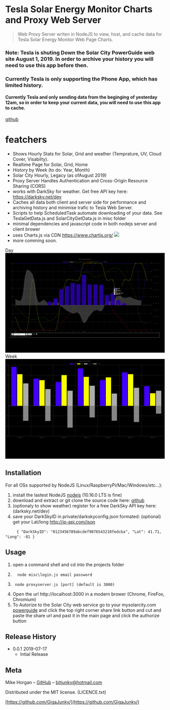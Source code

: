 
# Tesla Solar Energy Monitor Charts and Proxy Web Server
> Web Proxy Server writen in NodeJS to view, host, and cache data for Tesla Solar Energy Monitor Web Page Charts.
### Note: Tesla is shuting Down the Solar City PowerGuide web site August 1, 2019. In order to archive your history you will need to use this app before then.
### Currently Tesla is only supporting the Phone App, which has limited history. 
#### Currently Tesla and only sending data from the beginging of yesterday 12am, so in order to keep your current data, you will need to use this app to cache. 

[github]
# featchers
* Shows Hourly Stats for Solar, Grid and weather (Temprature, UV, Cloud Cover, Visabilty).
* Realtime Page for Solar, Grid, Home
* History by Week (to do: Year, Month)
* Solar City Hourly, Legacy (as ofAugust 2019)
* Proxy Server Handles Authentication and Cross-Origin Resource Sharing (CORS)
* works with DarkSky for weather. Get free API key here: https://darksky.net/dev
* Caches all data both client and server side for performance and archiving history and minimise trafic to Tesla Web Server.
* Scripts to help ScheduledTask automate downloading of your data. See TeslaGetData.js and SolarCityGetData.js in misc folder
* minimal dependencies and javascript code in both nodejs server and client brower
* uses Charts.js via CDN https://www.chartjs.org/ [![](https://data.jsdelivr.com/v1/package/npm/chart.js/badge?style=rounded)](https://www.jsdelivr.com/package/npm/chart.js) 
* more comming soon.

Day
![](misc/day.png)
Week
![](misc/week.png)

## Installation

For all OSs supported by NodeJS (Linux/RaspberryPi/Mac/Windows/etc...):


1. install the lastest NodeJS [nodejs] (10.16.0 LTS is fine)
2. download and extract or git clone the source code here: [github]
3. (optionaly to show weather) register for a free DarkSky API key here: (darksky.net/dev)
4. save your DarkSkyID in private/darkskyconfig.json formated:  (optional) get your Lat/long http://ip-api.com/json
```
     { "DarkSkyID": "0123456789abcdef9876543210fedcba", "Lat": 41.71, "Long": -81 }
```

## Usage

1. open a command shell and cd into the projects folder
2. ```
     node misc\login.js email password
2. ```
    node proxyserver.js [port] (default is 3000)
3. Open the url http://localhost:3000 in a modern brower (Chrome, FireFox, Chromium)
4. To Autorize to the Solar City web service go to your mysolarcity.com [powerguide](https://mysolarcity.com/#/monitoring/historical/day) and click the top right corner share link button and cut and paste the share url and past it in the main page and click the authorize button 



## Release History

* 0.0.1 2019-07-17
    *  Intial Release

## Meta

Mike Horgan – [GitHub] – bitjunky@hotmail.com

Distributed under the MIT license. (LICENCE.txt)

[https://github.com/GigaJunky/](https://github.com/GigaJunky/)

<!-- Markdown link & img dfn's -->
[github]: https://github.com/GigaJunky/TeslaSolarChart.git
[nodejs]: https://nodejs.org
[darksky]: https://darksky.net/dev